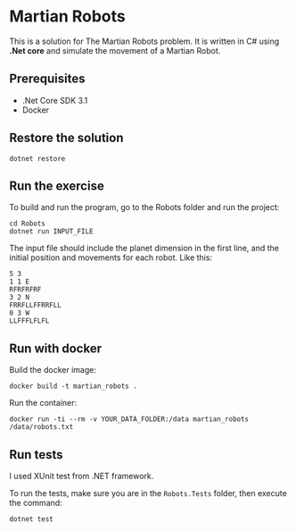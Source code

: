 # Martian Robots

This is a solution for The Martian Robots problem. 
It is written in C# using **.Net core** and simulate the movement of a Martian Robot.

## Prerequisites

* .Net Core SDK 3.1
* Docker

## Restore the solution 

```
dotnet restore
```

## Run the exercise
To build and run the program, go to the Robots folder and run the project:

```
cd Robots
dotnet run INPUT_FILE
```

The input file should include the planet dimension in the first line, and the initial position and movements for each robot. 
Like this:

```
5 3
1 1 E
RFRFRFRF
3 2 N
FRRFLLFFRRFLL
0 3 W
LLFFFLFLFL
```

## Run with docker

Build the docker image:

```
docker build -t martian_robots .
```

Run the container:

```
docker run -ti --rm -v YOUR_DATA_FOLDER:/data martian_robots /data/robots.txt
```

## Run tests

I used XUnit test from .NET framework.

To run the tests, make sure you are in the `Robots.Tests` folder, then execute the command:
```
dotnet test
```
